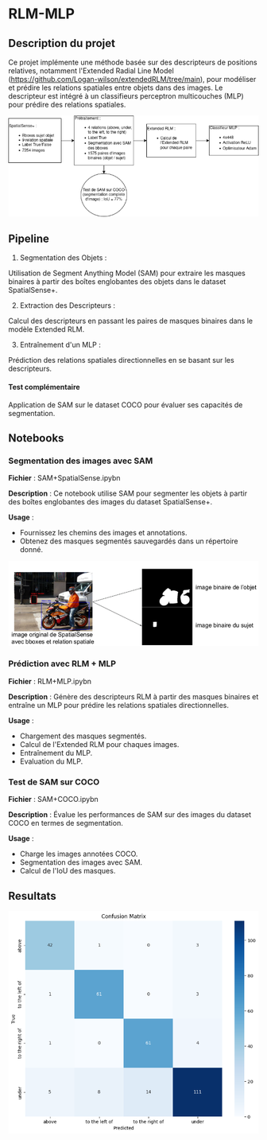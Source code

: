 # RLM-MLP

## Description du projet

Ce projet implémente une méthode basée sur des descripteurs de positions relatives, notamment l'Extended Radial Line Model (https://github.com/Logan-wilson/extendedRLM/tree/main), pour modéliser et prédire les relations spatiales entre objets dans des images. Le descripteur est intégré à un classifieurs perceptron multicouches (MLP) pour prédire des relations spatiales.

![screenshot](image/diagramme.png)

## Pipeline

1. Segmentation des Objets :

Utilisation de Segment Anything Model (SAM) pour extraire les masques binaires à partir des boîtes englobantes des objets dans le dataset SpatialSense+.

2. Extraction des Descripteurs :

Calcul des descripteurs en passant les paires de masques binaires dans le modèle Extended RLM.

3. Entraînement d'un MLP :

Prédiction des relations spatiales directionnelles en se basant sur les descripteurs.

#### Test complémentaire 

Application de SAM sur le dataset COCO pour évaluer ses capacités de segmentation.


## Notebooks


### Segmentation des images avec SAM

**Fichier** : SAM+SpatialSense.ipybn

**Description** : Ce notebook utilise SAM pour segmenter les objets à partir des boîtes englobantes des images du dataset SpatialSense+.

**Usage** :

- Fournissez les chemins des images et annotations.
- Obtenez des masques segmentés sauvegardés dans un répertoire donné.

![screenshot](image/exemple.png)


### Prédiction avec RLM + MLP

**Fichier** : RLM+MLP.ipybn

**Description** : Génère des descripteurs RLM à partir des masques binaires et entraîne un MLP pour prédire les relations spatiales directionnelles.

**Usage** : 
- Chargement des masques segmentés.
- Calcul de l'Extended RLM pour chaques images.
- Entraînement du MLP.
- Evaluation du MLP.

### Test de SAM sur COCO

**Fichier** : SAM+COCO.ipybn

**Description** : Évalue les performances de SAM sur des images du dataset COCO en termes de segmentation.

**Usage** : 
- Charge les images annotées COCO.
- Segmentation des images avec SAM.
- Calcul de l'IoU des masques.

## Resultats

![screenshot](image/confusionMatrix.png)

